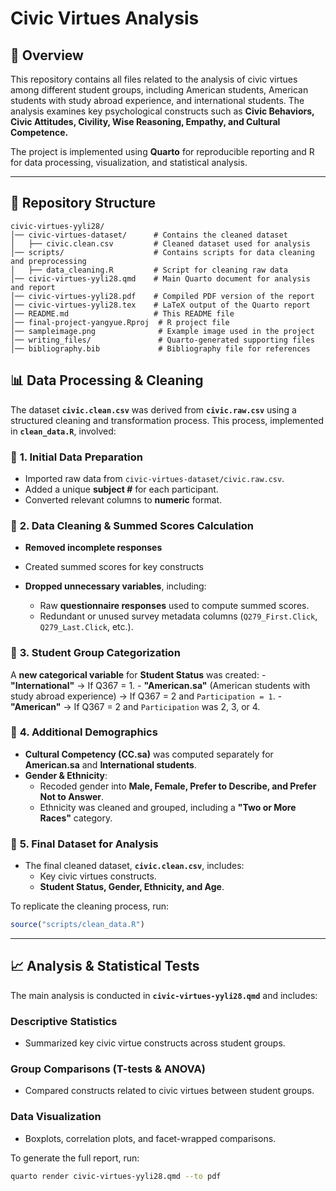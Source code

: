 # Civic Virtues Analysis

## 📌 Overview

This repository contains all files related to the analysis of civic virtues among different student groups, including American students, American students with study abroad experience, and international students. The analysis examines key psychological constructs such as **Civic Behaviors, Civic Attitudes, Civility, Wise Reasoning, Empathy, and Cultural Competence.**

The project is implemented using **Quarto** for reproducible reporting and R for data processing, visualization, and statistical analysis.

------------------------------------------------------------------------

## 📂 Repository Structure

```         
civic-virtues-yyli28/
│── civic-virtues-dataset/      # Contains the cleaned dataset
│   ├── civic.clean.csv         # Cleaned dataset used for analysis
│── scripts/                    # Contains scripts for data cleaning and preprocessing
│   ├── data_cleaning.R         # Script for cleaning raw data
│── civic-virtues-yyli28.qmd    # Main Quarto document for analysis and report
│── civic-virtues-yyli28.pdf    # Compiled PDF version of the report
│── civic-virtues-yyli28.tex    # LaTeX output of the Quarto report
│── README.md                   # This README file
│── final-project-yangyue.Rproj  # R project file
│── sampleimage.png              # Example image used in the project
│── writing_files/               # Quarto-generated supporting files
│── bibliography.bib             # Bibliography file for references
```

## 📊 Data Processing & Cleaning

The dataset **`civic.clean.csv`** was derived from **`civic.raw.csv`** using a structured cleaning and transformation process. This process, implemented in **`clean_data.R`**, involved:

### 🔹 **1. Initial Data Preparation**

-   Imported raw data from `civic-virtues-dataset/civic.raw.csv`.
-   Added a unique **subject \#** for each participant.
-   Converted relevant columns to **numeric** format.

### 🔹 **2. Data Cleaning & Summed Scores Calculation**

-   **Removed incomplete responses**

-   Created summed scores for key constructs

-   **Dropped unnecessary variables**, including:

    -   Raw **questionnaire responses** used to compute summed scores.
    -   Redundant or unused survey metadata columns (`Q279_First.Click`, `Q279_Last.Click`, etc.).

### 🔹 **3. Student Group Categorization**

A **new categorical variable** for **Student Status** was created: - **"International"** → If Q367 = 1. - **"American.sa"** (American students with study abroad experience) → If Q367 = 2 and `Participation = 1`. - **"American"** → If Q367 = 2 and `Participation` was 2, 3, or 4.

### 🔹 **4. Additional Demographics**

-   **Cultural Competency (CC.sa)** was computed separately for **American.sa** and **International students**.
-   **Gender & Ethnicity**:
    -   Recoded gender into **Male, Female, Prefer to Describe, and Prefer Not to Answer**.
    -   Ethnicity was cleaned and grouped, including a **"Two or More Races"** category.

### 🔹 **5. Final Dataset for Analysis**

-   The final cleaned dataset, **`civic.clean.csv`**, includes:
    -   Key civic virtues constructs.
    -   **Student Status, Gender, Ethnicity, and Age**.

To replicate the cleaning process, run:

``` r
source("scripts/clean_data.R")
```

------------------------------------------------------------------------

## 📈 Analysis & Statistical Tests

The main analysis is conducted in **`civic-virtues-yyli28.qmd`** and includes:

### Descriptive Statistics

-   Summarized key civic virtue constructs across student groups.

### Group Comparisons (T-tests & ANOVA)

-   Compared constructs related to civic virtues between student groups.

### Data Visualization

-   Boxplots, correlation plots, and facet-wrapped comparisons.

To generate the full report, run:

``` sh
quarto render civic-virtues-yyli28.qmd --to pdf
```

